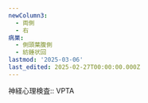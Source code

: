 ```yaml
---
newColumn3:
  - 両側
  - 右
病巣:
  - 側頭葉腹側
  - 紡錘状回
lastmod: '2025-03-06'
last_edited: 2025-02-27T00:00:00.000Z
---
```


神経心理検査:: VPTA
